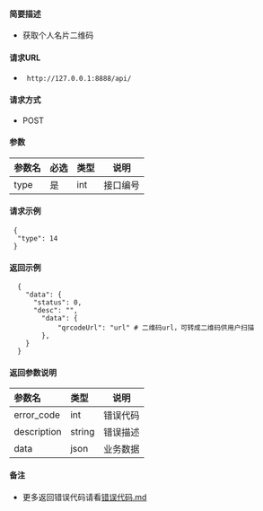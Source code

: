 
#### 简要描述

- 获取个人名片二维码

#### 请求URL
- ` http://127.0.0.1:8888/api/`
  
#### 请求方式
- POST 

#### 参数

| 参数名  | 必选 | 类型  | 说明   |   
|:-----|:---|:----|------|   
| type | 是  | int | 接口编号 |   

#### 请求示例

```
 {
  "type": 14
 } 
```

#### 返回示例 

``` 
  {
    "data": {
      "status": 0,
      "desc": "",
        "data": {
            "qrcodeUrl": "url" # 二维码url，可转成二维码供用户扫描
        },
    }
  }
```

#### 返回参数说明 

| 参数名         | 类型     | 说明   |   
|:------------|:-------|------|   
| error_code  | int    | 错误代码 |   
| description | string | 错误描述 |   
| data        | json   | 业务数据 |   

#### 备注 

- 更多返回错误代码请看[错误代码.md](../错误代码.md)






